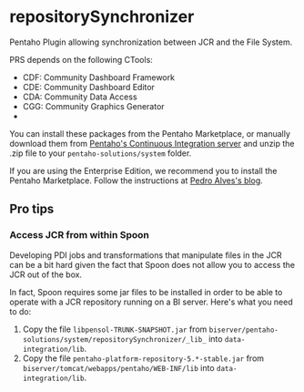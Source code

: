 repositorySynchronizer
===
Pentaho Plugin allowing synchronization between JCR and the File System.

PRS depends on the following CTools:

* CDF: Community Dashboard Framework
* CDE: Community Dashboard Editor
* CDA: Community Data Access
* CGG: Community Graphics Generator
* 
You can install these packages from the Pentaho Marketplace, or manually download them from [Pentaho's Continuous Integration server](http://ci.pentaho.com) and unzip the .zip file to your `pentaho-solutions/system` folder.

If you are using the Enterprise Edition, we recommend you to install the Pentaho Marketplace. Follow the instructions at [Pedro Alves's blog](http://pedroalves-bi.blogspot.pt/2013/11/ctools-for-pentaho-50-is-available-cdf.html).


## Pro tips
### Access JCR from within Spoon
Developing PDI jobs and transformations that manipulate files in the JCR can be a bit hard given the fact that Spoon does not allow you to access the JCR out of the box.

In fact, Spoon requires some jar files to be installed in order to be able to operate with a JCR repository running on a BI server.
Here's what you need to do:


1. Copy the file `libpensol-TRUNK-SNAPSHOT.jar` from `biserver/pentaho-solutions/system/repositorySynchronizer/_lib_`
into `data-integration/lib`.
2. Copy the file `pentaho-platform-repository-5.*-stable.jar` from 
`biserver/tomcat/webapps/pentaho/WEB-INF/lib` into `data-integration/lib`.


